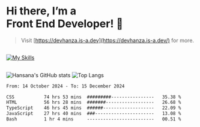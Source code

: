 # Hi there, I’m a<br>Front End Developer! 👋
> Visit [https://devhanza.is-a.dev](https://devhanza.is-a.dev/) for more.

##
[![My Skills](https://skillicons.dev/icons?i=html,css,js,tailwind,sass,bootstrap,ts,angular,nodejs,express,py,wordpress,figma,ps)](https://hansana.is-a.dev)
##
![Hansana's GitHub stats](https://github-readme-stats.vercel.app/api?username=DevHanza\&hide=issues\&show_icons=true&theme=dark)
![Top Langs](https://github-readme-stats.vercel.app/api/top-langs/?username=DevHanza\&layout=compact&theme=dark)

<!--START_SECTION:waka-->

```txt
From: 14 October 2024 - To: 15 December 2024

CSS           74 hrs 53 mins  #########----------------   35.38 %
HTML          56 hrs 28 mins  #######------------------   26.68 %
TypeScript    46 hrs 45 mins  ######-------------------   22.09 %
JavaScript    27 hrs 40 mins  ###----------------------   13.08 %
Bash          1 hr 4 mins     -------------------------   00.51 %
```

<!--END_SECTION:waka-->

